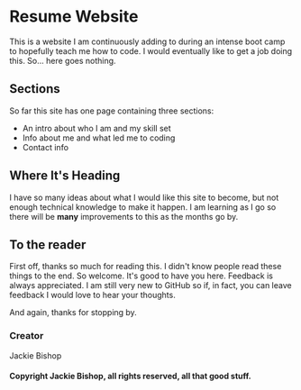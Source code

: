 # Resume Website

This is a website I am continuously adding to during an intense boot camp to hopefully teach me how to code. I would eventually like to get a job doing this. So... here goes nothing.

## Sections

So far this site has one page containing three sections:

* An intro about who I am and my skill set
* Info about me and what led me to coding
* Contact info

## Where It's Heading

I have so many ideas about what I would like this site to become, but not enough technical knowledge to make it happen. I am learning as I go so there will be **many** improvements to this as the months go by.

## To the reader

First off, thanks so much for reading this. I didn't know people read these things to the end. So welcome. It's good to have you here. Feedback is always appreciated. I am still very new to GitHub so if, in fact, you can leave feedback I would love to hear your thoughts.
>
And again, thanks for stopping by.

### Creator

Jackie Bishop
#### Copyright Jackie Bishop, all rights reserved, all that good stuff.
